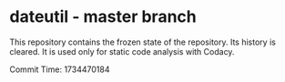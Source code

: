 # dateutil - master branch

This repository contains the frozen state of the repository.
Its history is cleared. It is used only for static code
analysis with Codacy.

Commit Time: 1734470184